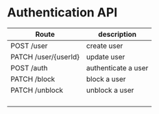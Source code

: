 # Authentication API
| Route                | description         |
| -------------------- | ------------------- |
| POST /user           | create user         |
| PATCH /user/{userId} | update user         |
| POST /auth           | authenticate a user |
| PATCH /block         | block a user        |
| PATCH /unblock       | unblock a user      |
|                      |                     |
|                      |                     |
|                      |                     |
|                      |                     |

